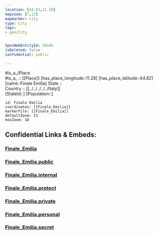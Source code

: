 ```yaml
---
location: [44.82,11.28] 
mapzoom: [7,12] 
mapmarker: city 
type: City
tags:
- geo/City


SpocWebEntityId: 30166
isDeleted: false
confidential: public

---
```

#is_a_/Place  
#is_a_ :: [[Place]] 
[has_place_longitude::11.28] 
[has_place_latitude::44.82] 
[name::Finale Emilia] 
State ::  
Country :: [[../../../../../Italy]]  
[StateId::] 
[Population::] 



```leaflet
id: Finale Emilia
coordinates: [[Finale_Emilia]] 
markerFile: [[Finale_Emilia]] 
defaultZoom: 11 
maxZoom: 18
```


## Confidential Links & Embeds: 

### [Finale_Emilia](/_Standards/Earth/Continent/Europe/Europe~South/Italy/regions~Italy/Emilia-Romagna/Modena.Province/City/Finale_Emilia.md) 

### [Finale_Emilia.public](/_public/Earth/Continent/Europe/Europe~South/Italy/regions~Italy/Emilia-Romagna/Modena.Province/City/Finale_Emilia.public.md) 

### [Finale_Emilia.internal](/_internal/Earth/Continent/Europe/Europe~South/Italy/regions~Italy/Emilia-Romagna/Modena.Province/City/Finale_Emilia.internal.md) 

### [Finale_Emilia.protect](/_protect/Earth/Continent/Europe/Europe~South/Italy/regions~Italy/Emilia-Romagna/Modena.Province/City/Finale_Emilia.protect.md) 

### [Finale_Emilia.private](/_private/Earth/Continent/Europe/Europe~South/Italy/regions~Italy/Emilia-Romagna/Modena.Province/City/Finale_Emilia.private.md) 

### [Finale_Emilia.personal](/_personal/Earth/Continent/Europe/Europe~South/Italy/regions~Italy/Emilia-Romagna/Modena.Province/City/Finale_Emilia.personal.md) 

### [Finale_Emilia.secret](/_secret/Earth/Continent/Europe/Europe~South/Italy/regions~Italy/Emilia-Romagna/Modena.Province/City/Finale_Emilia.secret.md)

